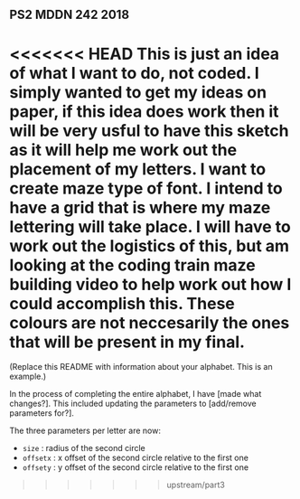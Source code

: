 ## PS2 MDDN 242 2018

<<<<<<< HEAD
This is just an idea of what I want to do, not coded. I simply wanted to get my ideas on paper, if this idea does work then it will be very usful to have this sketch as it will help me work out the placement of my letters. I want to create maze type of font. I intend to have a grid that is where my maze lettering will take place. I will have to work out the logistics of this, but am looking at the coding train maze building video to help work out how I could accomplish this. These colours are not neccesarily the ones that will be present in my final.
=======
(Replace this README with information about your alphabet. This is an example.)

In the process of completing the entire alphabet, I have [made what changes?].
This included updating the parameters to [add/remove parameters for?].

The three parameters per letter are now:
  * `size` : radius of the second circle
  * `offsetx` : x offset of the second circle relative to the first one
  * `offsety` : y offset of the second circle relative to the first one
>>>>>>> upstream/part3

